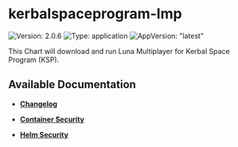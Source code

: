 # kerbalspaceprogram-lmp

![Version: 2.0.6](https://img.shields.io/badge/Version-2.0.6-informational?style=flat-square) ![Type: application](https://img.shields.io/badge/Type-application-informational?style=flat-square) ![AppVersion: "latest"](https://img.shields.io/badge/AppVersion-"latest"-informational?style=flat-square)

This Chart will download and run Luna Multiplayer for Kerbal Space Program (KSP).

## Available Documentation

- [**Changelog**](CHANGELOG)

- [**Container Security**](container-security)

- [**Helm Security**](helm-security)

